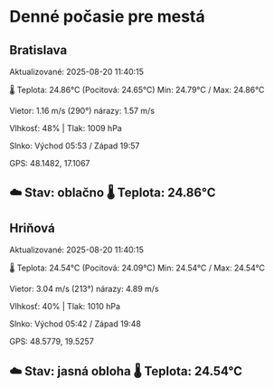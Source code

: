 ﻿# Denné počasie pre mestá

## Bratislava
Aktualizované: 2025-08-20 11:40:15

🌡️ Teplota: 24.86°C 
(Pocitová: 24.65°C)
Min: 24.79°C / Max: 24.86°C

Vietor: 1.16 m/s    (290°) 
nárazy: 1.57 m/s

Vlhkosť: 48% | Tlak: 1009 hPa

Slnko: Východ 05:53 / Západ 19:57

GPS: 48.1482, 17.1067

☁️ Stav: oblačno        🌡️ Teplota: 24.86°C
---

## Hriňová
Aktualizované: 2025-08-20 11:40:15

🌡️ Teplota: 24.54°C 
(Pocitová: 24.09°C)
Min: 24.54°C / Max: 24.54°C

Vietor: 3.04 m/s (213°)
nárazy: 4.89 m/s

Vlhkosť: 40% | Tlak: 1010 hPa

Slnko: Východ 05:42 / Západ 19:48

GPS: 48.5779, 19.5257

☁️ Stav: jasná obloha        🌡️ Teplota: 24.54°C
---
